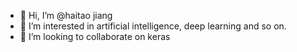 - 👋 Hi, I’m @haitao jiang
- 👀 I’m interested in artificial intelligence, deep learning and so on.
- 💞️ I’m looking to collaborate on keras

      
<!---
haitao-jiang/haitao-jiang is a ✨ special ✨ repository because its `README.md` (this file) appears on your GitHub profile.
You can click the Preview link to take a look at your changes.
--->
